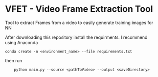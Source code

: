 # VFET - Video Frame Extraction Tool
Tool to extract Frames from a video to easily generate training images for NN

After downloading this repository install the requirments. I recommend using Anaconda

```
conda create -n <environment_name> --file requirements.txt
```

then run

```
    python main.py --source <pathToVideo> --output <saveDirectory>
```
